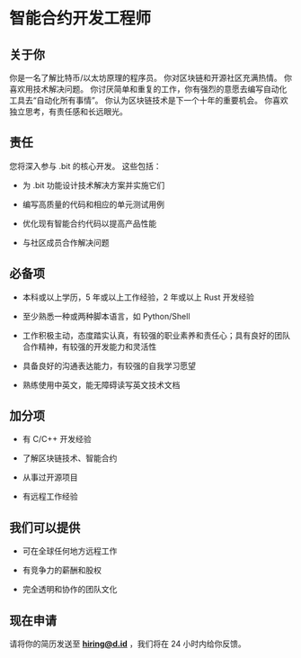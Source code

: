 # 智能合约开发工程师

## 关于你

你是一名了解比特币/以太坊原理的程序员。 你对区块链和开源社区充满热情。 你喜欢用技术解决问题。 你讨厌简单和重复的工作，你有强烈的意愿去编写自动化工具去“自动化所有事情”。 你认为区块链技术是下一个十年的重要机会。 你喜欢独立思考，有责任感和长远眼光。

## 责任

您将深入参与 .bit 的核心开发。 这些包括：

- 为 .bit 功能设计技术解决方案并实施它们

- 编写高质量的代码和相应的单元测试用例

- 优化现有智能合约代码以提高产品性能 

- 与社区成员合作解决问题

## 必备项

- 本科或以上学历，5 年或以上工作经验，2 年或以上 Rust 开发经验

- 至少熟悉一种或两种脚本语言，如 Python/Shell

- 工作积极主动，态度踏实认真，有较强的职业素养和责任心；具有良好的团队合作精神，有较强的开发能力和灵活性

- 具备良好的沟通表达能力，有较强的自我学习愿望

- 熟练使用中英文，能无障碍读写英文技术文档


## 加分项

- 有 C/C++ 开发经验

- 了解区块链技术、智能合约

- 从事过开源项目

- 有远程工作经验

## 我们可以提供

- 可在全球任何地方远程工作

- 有竞争力的薪酬和股权

- 完全透明和协作的团队文化



## 现在申请

请将你的简历发送至 **hiring@d.id** ，我们将在 24 小时内给你反馈。
